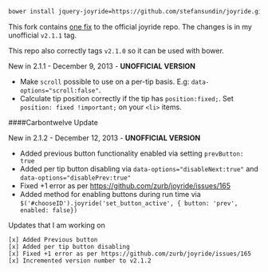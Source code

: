 ```bash
bower install jquery-joyride=https://github.com/stefansundin/joyride.git --save
```

This fork contains [one fix](https://github.com/zurb/joyride/pull/164) to the official joyride repo. The changes is in my unofficial `v2.1.1` tag.

This repo also correctly tags `v2.1.0` so it can be used with bower.

New in 2.1.1 - December 9, 2013 - **UNOFFICIAL VERSION**
* Make `scroll` possible to use on a per-tip basis. E.g: `data-options="scroll:false"`.
* Calculate tip position correctly if the tip has `position:fixed;`. Set `position: fixed !important;` on your `<li>` items.


####Carbontwelve Update

New in 2.1.2 - December 12, 2013 - **UNOFFICIAL VERSION**
* Added previous button functionality enabled via setting `prevButton: true`
* Added per tip button disabling via `data-options="disableNext:true"` and `data-options="disablePrev:true"`
* Fixed +1 error as per https://github.com/zurb/joyride/issues/165
* Added method for enabling buttons during run time via `$('#chooseID').joyride('set_button_active', { button: 'prev', enabled: false})`

Updates that I am working on

```
[x] Added Previous button
[x] Added per tip button disabling
[x] Fixed +1 error as per https://github.com/zurb/joyride/issues/165
[x] Incremented version number to v2.1.2
````


